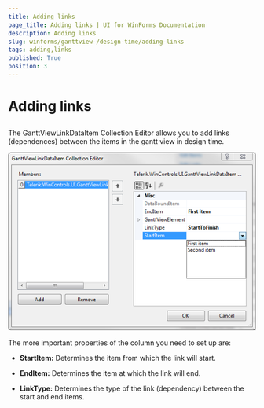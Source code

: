 ```yaml
---
title: Adding links
page_title: Adding links | UI for WinForms Documentation
description: Adding links
slug: winforms/ganttview-/design-time/adding-links
tags: adding,links
published: True
position: 3
---
```


# Adding links



## 

The GanttViewLinkDataItem Collection Editor allows you to add links (dependences) between the items in the gantt view in design time.
        
![ganttview-designtime-adding-links 001](images/ganttview-designtime-adding-links001.png)

The more important properties of the column you need to set up are:

* __StartItem:__ Determines the item from which the link will start.
            

* __EndItem:__ Determines the item at which the link will end.
            

* __LinkType:__ Determines the type of the link (dependency) between the start and end items.
